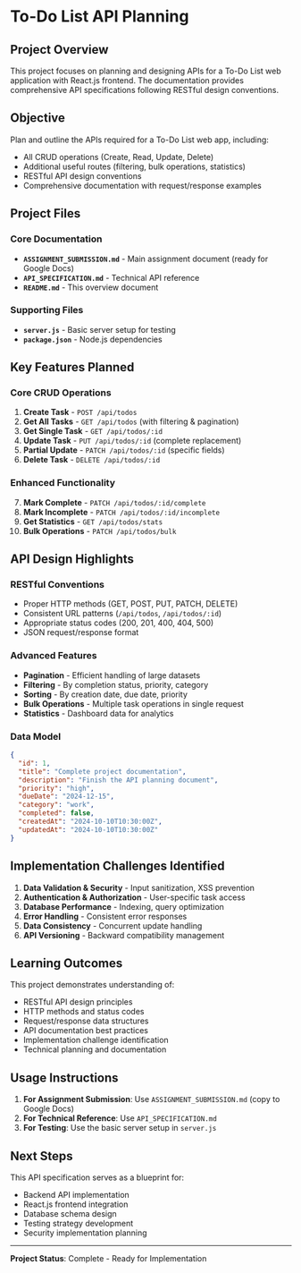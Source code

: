 # To-Do List API Planning

## Project Overview

This project focuses on planning and designing APIs for a To-Do List web application with React.js frontend. The documentation provides comprehensive API specifications following RESTful design conventions.

## Objective

Plan and outline the APIs required for a To-Do List web app, including:
- All CRUD operations (Create, Read, Update, Delete)
- Additional useful routes (filtering, bulk operations, statistics)
- RESTful API design conventions
- Comprehensive documentation with request/response examples

## Project Files

### Core Documentation
- **`ASSIGNMENT_SUBMISSION.md`** - Main assignment document (ready for Google Docs)
- **`API_SPECIFICATION.md`** - Technical API reference
- **`README.md`** - This overview document

### Supporting Files
- **`server.js`** - Basic server setup for testing
- **`package.json`** - Node.js dependencies

## Key Features Planned

### Core CRUD Operations
1. **Create Task** - `POST /api/todos`
2. **Get All Tasks** - `GET /api/todos` (with filtering & pagination)
3. **Get Single Task** - `GET /api/todos/:id`
4. **Update Task** - `PUT /api/todos/:id` (complete replacement)
5. **Partial Update** - `PATCH /api/todos/:id` (specific fields)
6. **Delete Task** - `DELETE /api/todos/:id`

### Enhanced Functionality
7. **Mark Complete** - `PATCH /api/todos/:id/complete`
8. **Mark Incomplete** - `PATCH /api/todos/:id/incomplete`
9. **Get Statistics** - `GET /api/todos/stats`
10. **Bulk Operations** - `PATCH /api/todos/bulk`

## API Design Highlights

### RESTful Conventions
- Proper HTTP methods (GET, POST, PUT, PATCH, DELETE)
- Consistent URL patterns (`/api/todos`, `/api/todos/:id`)
- Appropriate status codes (200, 201, 400, 404, 500)
- JSON request/response format

### Advanced Features
- **Pagination** - Efficient handling of large datasets
- **Filtering** - By completion status, priority, category
- **Sorting** - By creation date, due date, priority
- **Bulk Operations** - Multiple task operations in single request
- **Statistics** - Dashboard data for analytics

### Data Model
```json
{
  "id": 1,
  "title": "Complete project documentation",
  "description": "Finish the API planning document",
  "priority": "high",
  "dueDate": "2024-12-15",
  "category": "work",
  "completed": false,
  "createdAt": "2024-10-10T10:30:00Z",
  "updatedAt": "2024-10-10T10:30:00Z"
}
```

## Implementation Challenges Identified

1. **Data Validation & Security** - Input sanitization, XSS prevention
2. **Authentication & Authorization** - User-specific task access
3. **Database Performance** - Indexing, query optimization
4. **Error Handling** - Consistent error responses
5. **Data Consistency** - Concurrent update handling
6. **API Versioning** - Backward compatibility management

## Learning Outcomes

This project demonstrates understanding of:
- RESTful API design principles
- HTTP methods and status codes
- Request/response data structures
- API documentation best practices
- Implementation challenge identification
- Technical planning and documentation

## Usage Instructions

1. **For Assignment Submission**: Use `ASSIGNMENT_SUBMISSION.md` (copy to Google Docs)
2. **For Technical Reference**: Use `API_SPECIFICATION.md`
3. **For Testing**: Use the basic server setup in `server.js`

## Next Steps

This API specification serves as a blueprint for:
- Backend API implementation
- React.js frontend integration
- Database schema design
- Testing strategy development
- Security implementation planning

---

**Project Status**: Complete - Ready for Implementation